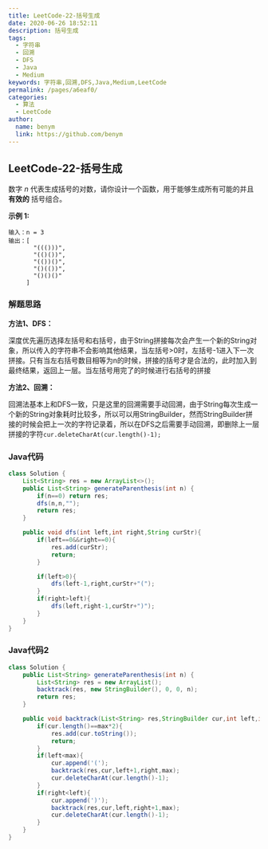 ```yaml
---
title: LeetCode-22-括号生成
date: 2020-06-26 18:52:11
description: 括号生成
tags: 
  - 字符串
  - 回溯
  - DFS
  - Java
  - Medium
keywords: 字符串,回溯,DFS,Java,Medium,LeetCode
permalink: /pages/a6eaf0/
categories: 
  - 算法
  - LeetCode
author: 
  name: benym
  link: https://github.com/benym
---
```


## LeetCode-22-括号生成

数字 *n* 代表生成括号的对数，请你设计一个函数，用于能够生成所有可能的并且 **有效的** 括号组合。

<!--more-->

**示例 1:**

```
输入：n = 3
输出：[
       "((()))",
       "(()())",
       "(())()",
       "()(())",
       "()()()"
     ]
```

### 解题思路

**方法1、DFS：**

深度优先遍历选择左括号和右括号，由于String拼接每次会产生一个新的String对象，所以传入的字符串不会影响其他结果，当左括号>0时，左括号-1进入下一次拼接。只有当左右括号数目相等为n的时候，拼接的括号才是合法的，此时加入到最终结果，返回上一层。当左括号用完了的时候进行右括号的拼接

**方法2、回溯：**

回溯法基本上和DFS一致，只是这里的回溯需要手动回溯，由于String每次生成一个新的String对象耗时比较多，所以可以用StringBuilder，然而StringBuilder拼接的时候会把上一次的字符记录着，所以在DFS之后需要手动回溯，即删除上一层拼接的字符`cur.deleteCharAt(cur.length()-1);`

### Java代码

```java
class Solution {
    List<String> res = new ArrayList<>();
    public List<String> generateParenthesis(int n) {
        if(n==0) return res;
        dfs(n,n,"");
        return res;
    }

    public void dfs(int left,int right,String curStr){
        if(left==0&&right==0){
            res.add(curStr);
            return;
        }

        if(left>0){
            dfs(left-1,right,curStr+"(");
        }
        if(right>left){
            dfs(left,right-1,curStr+")");
        }
    }
}
```

### Java代码2

```java
class Solution {
    public List<String> generateParenthesis(int n) {
        List<String> res = new ArrayList();
        backtrack(res, new StringBuilder(), 0, 0, n);
        return res;
    }

    public void backtrack(List<String> res,StringBuilder cur,int left,int right,int max){
        if(cur.length()==max*2){
            res.add(cur.toString());
            return;
        }
        if(left<max){
            cur.append('(');
            backtrack(res,cur,left+1,right,max);
            cur.deleteCharAt(cur.length()-1);
        }
        if(right<left){
            cur.append(')');
            backtrack(res,cur,left,right+1,max);
            cur.deleteCharAt(cur.length()-1);
        }
    }
}
```

